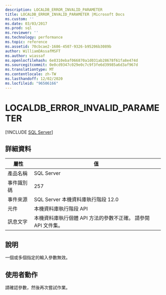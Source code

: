 ```yaml
---
description: LOCALDB_ERROR_INVALID_PARAMETER
title: LOCALDB_ERROR_INVALID_PARAMETER |Microsoft Docs
ms.custom: ''
ms.date: 03/03/2017
ms.prod: sql
ms.reviewer: ''
ms.technology: performance
ms.topic: reference
ms.assetid: 70cbcae2-1686-4507-9326-b95206b3089b
author: WilliamDAssafMSFT
ms.author: wiassaf
ms.openlocfilehash: 6e8310ebaf066870a1d031ab28678f61fa8e474d
ms.sourcegitcommit: 0e0cd9347c029e0c7c9f3fe6d39985a6d3af967d
ms.translationtype: MT
ms.contentlocale: zh-TW
ms.lasthandoff: 12/02/2020
ms.locfileid: "96506166"
---
```

# <a name="localdb_error_invalid_parameter"></a>LOCALDB_ERROR_INVALID_PARAMETER
 [!INCLUDE [SQL Server](../../includes/applies-to-version/sqlserver.md)]
    
## <a name="details"></a>詳細資料  
  
| 屬性 | 值 |
| --------- | ----- |
|產品名稱|SQL Server|  
|事件識別碼|257|  
|事件來源|SQL Server 本機資料庫執行階段 12.0|  
|元件|本機資料庫執行階段 API|  
|訊息文字|本機資料庫執行個體 API 方法的參數不正確。 請參閱 API 文件集。|  
  
## <a name="explanation"></a>說明  
 一個或多個指定的輸入參數無效。  
  
## <a name="user-action"></a>使用者動作  
 請確認參數，然後再次嘗試作業。  
  
  

